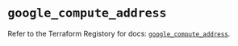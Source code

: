 # `google_compute_address`

Refer to the Terraform Registory for docs: [`google_compute_address`](https://registry.terraform.io/providers/hashicorp/google-beta/5.8.0/docs/resources/google_compute_address).
